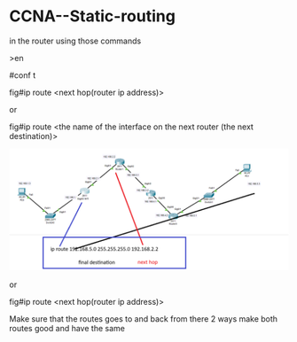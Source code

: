 # CCNA--Static-routing

in the router using those commands

\>en

\#conf t

fig#ip route <the final ip address> <final ip address subnet msk>  <next hop(router ip address)>

or

fig#ip route <the final ip address> <final ip address subnet msk>  <the name of the interface on the next router (the next destination)>

![static router](https://github.com/issawiold/CCNA--Static-routing/blob/main/Screenshot%202025-10-29%20034328.png)




or

fig#ip route <the final ip address> <final ip address subnet msk>  <the name of the interface on the router that coonecter to the next router> <next hop(router ip address)>


Make sure that the routes goes to and back from there 2 ways
make both routes good and have the same
